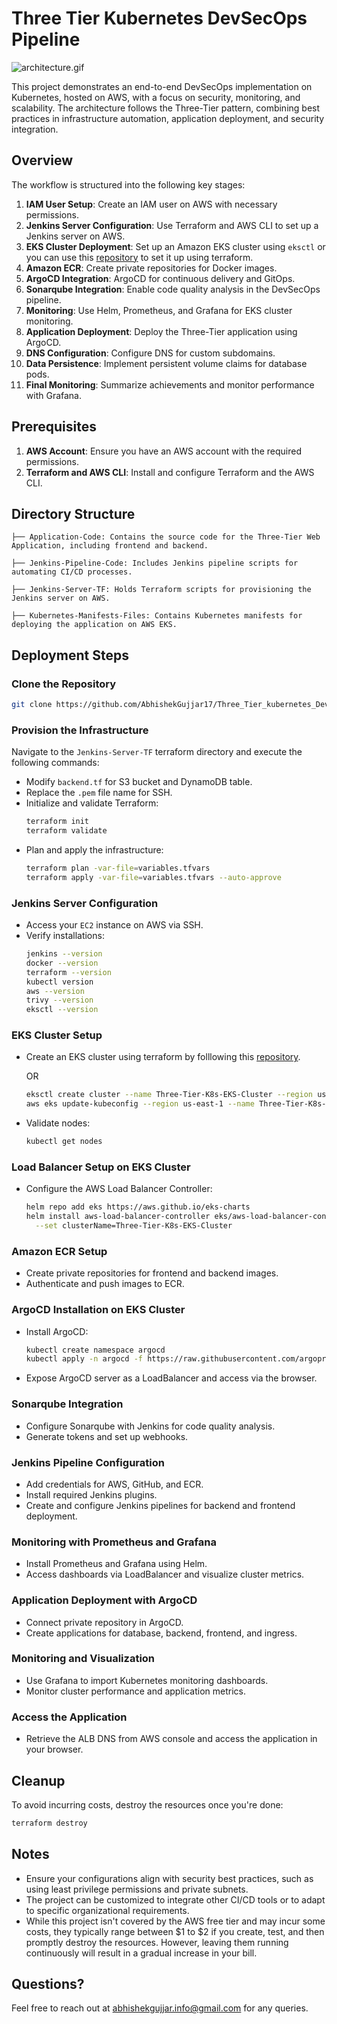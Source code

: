 # Three Tier Kubernetes DevSecOps Pipeline

![architecture.gif](./assets/Three-Tier.gif)

This project demonstrates an end-to-end DevSecOps implementation on Kubernetes, hosted on AWS, with a focus on security, monitoring, and scalability. The architecture follows the Three-Tier pattern, combining best practices in infrastructure automation, application deployment, and security integration.

## Overview

The workflow is structured into the following key stages:

1. **IAM User Setup**: Create an IAM user on AWS with necessary permissions.
2. **Jenkins Server Configuration**: Use Terraform and AWS CLI to set up a Jenkins server on AWS.
3. **EKS Cluster Deployment**: Set up an Amazon EKS cluster using `eksctl` or you can use this [repository](https://github.com/AbhishekGujjar17/EKS_With_Terraform_And_Github_Actions) to set it up using terraform.
4. **Amazon ECR**: Create private repositories for Docker images.
5. **ArgoCD Integration**: ArgoCD for continuous delivery and GitOps.
6. **Sonarqube Integration**: Enable code quality analysis in the DevSecOps pipeline.
7. **Monitoring**: Use Helm, Prometheus, and Grafana for EKS cluster monitoring.
8. **Application Deployment**: Deploy the Three-Tier application using ArgoCD.
9. **DNS Configuration**: Configure DNS for custom subdomains.
10. **Data Persistence**: Implement persistent volume claims for database pods.
11. **Final Monitoring**: Summarize achievements and monitor performance with Grafana.

## Prerequisites

1. **AWS Account**: Ensure you have an AWS account with the required permissions.
2. **Terraform and AWS CLI**: Install and configure Terraform and the AWS CLI.

## Directory Structure

```
├── Application-Code: Contains the source code for the Three-Tier Web Application, including frontend and backend.

├── Jenkins-Pipeline-Code: Includes Jenkins pipeline scripts for automating CI/CD processes.

├── Jenkins-Server-TF: Holds Terraform scripts for provisioning the Jenkins server on AWS.

├── Kubernetes-Manifests-Files: Contains Kubernetes manifests for deploying the application on AWS EKS.
```

## Deployment Steps

### Clone the Repository

```bash
git clone https://github.com/AbhishekGujjar17/Three_Tier_kubernetes_DevSecOps_Pipeline.git.
```

### Provision the Infrastructure

Navigate to the `Jenkins-Server-TF` terraform directory and execute the following commands:

- Modify `backend.tf` for S3 bucket and DynamoDB table.
- Replace the `.pem` file name for SSH.
- Initialize and validate Terraform:
  ```bash
  terraform init
  terraform validate
  ```
- Plan and apply the infrastructure:
  ```bash
  terraform plan -var-file=variables.tfvars
  terraform apply -var-file=variables.tfvars --auto-approve
  ```

### Jenkins Server Configuration

- Access your `EC2` instance on AWS via SSH.
- Verify installations:
  ```bash
  jenkins --version
  docker --version
  terraform --version
  kubectl version
  aws --version
  trivy --version
  eksctl --version
  ```

### EKS Cluster Setup

- Create an EKS cluster using terraform by folllowing this [repository](https://github.com/AbhishekGujjar17/EKS_With_Terraform_And_Github_Actions).

  OR

  ```bash
  eksctl create cluster --name Three-Tier-K8s-EKS-Cluster --region us-east-1 --node-type t2.medium --nodes-min 2 --nodes-max 2
  aws eks update-kubeconfig --region us-east-1 --name Three-Tier-K8s-EKS-Cluster
  ```

- Validate nodes:
  ```bash
  kubectl get nodes
  ```

### Load Balancer Setup on EKS Cluster

- Configure the AWS Load Balancer Controller:
  ```bash
  helm repo add eks https://aws.github.io/eks-charts
  helm install aws-load-balancer-controller eks/aws-load-balancer-controller -n kube-system \
    --set clusterName=Three-Tier-K8s-EKS-Cluster
  ```

### Amazon ECR Setup

- Create private repositories for frontend and backend images.
- Authenticate and push images to ECR.

### ArgoCD Installation on EKS Cluster

- Install ArgoCD:
  ```bash
  kubectl create namespace argocd
  kubectl apply -n argocd -f https://raw.githubusercontent.com/argoproj/argo-cd/v2.4.7/manifests/install.yaml
  ```
- Expose ArgoCD server as a LoadBalancer and access via the browser.

### Sonarqube Integration

- Configure Sonarqube with Jenkins for code quality analysis.
- Generate tokens and set up webhooks.

### Jenkins Pipeline Configuration

- Add credentials for AWS, GitHub, and ECR.
- Install required Jenkins plugins.
- Create and configure Jenkins pipelines for backend and frontend deployment.

### Monitoring with Prometheus and Grafana

- Install Prometheus and Grafana using Helm.
- Access dashboards via LoadBalancer and visualize cluster metrics.

### Application Deployment with ArgoCD

- Connect private repository in ArgoCD.
- Create applications for database, backend, frontend, and ingress.

### Monitoring and Visualization

- Use Grafana to import Kubernetes monitoring dashboards.
- Monitor cluster performance and application metrics.

### Access the Application

- Retrieve the ALB DNS from AWS console and access the application in your browser.

## Cleanup

To avoid incurring costs, destroy the resources once you're done:

```bash
terraform destroy
```

## Notes

- Ensure your configurations align with security best practices, such as using least privilege permissions and private subnets.
- The project can be customized to integrate other CI/CD tools or to adapt to specific organizational requirements.
- While this project isn't covered by the AWS free tier and may incur some costs, they typically range between $1 to $2 if you create, test, and then promptly destroy the resources. However, leaving them running continuously will result in a gradual increase in your bill.

## Questions?

Feel free to reach out at abhishekgujjar.info@gmail.com for any queries.
